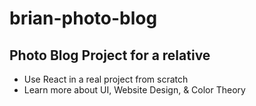 # brian-photo-blog
## Photo Blog Project for a relative
- Use React in a real project from scratch
- Learn more about UI, Website Design, & Color Theory
